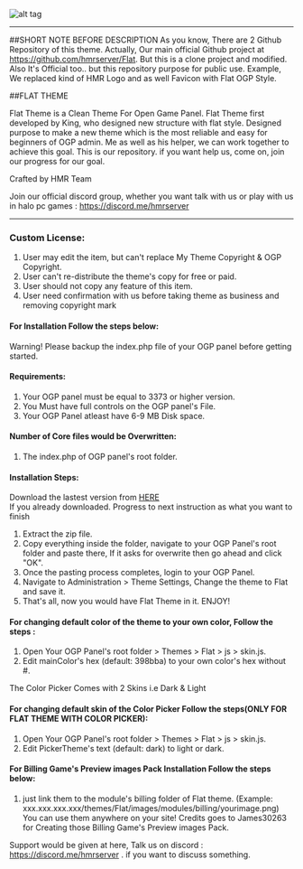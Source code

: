 ![alt tag](https://raw.githubusercontent.com/HAN-105/FlatOPG/master/banner.png)

-----------------------

##SHORT NOTE BEFORE DESCRIPTION
As you know, There are 2 Github Repository of this theme. Actually, Our main official Github project at https://github.com/hmrserver/Flat. But this is a clone project and modified. Also It's Official too.. but this repository purpose for public use. Example, We replaced kind of HMR Logo and as well Favicon with Flat OGP Style.

##FLAT THEME

Flat Theme is a Clean Theme For Open Game Panel. Flat Theme first developed by King, who designed new structure with flat style. Designed purpose to make a new theme which is the most reliable and easy for beginners of OGP admin. Me as well as his helper, we can work together to achieve this goal. This is our repository. if you want help us, come on, join our progress for our goal.

Crafted by HMR Team

Join our official discord group, whether you want talk with us or play with us in halo pc games : https://discord.me/hmrserver

-----------------------

### Custom License:
1. User may edit the item, but can't replace My Theme Copyright & OGP Copyright.
2. User can't re-distribute the theme's copy for free or paid.
3. User should not copy any feature of this item.
4. User need confirmation with us before taking theme as business and removing copyright mark

#### For Installation Follow the steps below:
Warning! Please backup the index.php file of your OGP panel before getting started.

#### Requirements:
1. Your OGP panel must be equal to 3373 or higher version.
2. You Must have full controls on the OGP panel's File.
3. Your OGP Panel atleast have 6-9 MB Disk space.

#### Number of Core files would be Overwritten:
1. The index.php of OGP panel's root folder.

#### Installation Steps:

Download the lastest version from [HERE](https://github.com/HAN-105/FlatOPG/releases)<br />
If you already downloaded. Progress to next instruction as what you want to finish

1. Extract the zip file.
2. Copy everything inside the folder, navigate to your OGP Panel's root folder and paste there, If it asks for overwrite then go ahead and click "OK".
3. Once the pasting process completes, login to your OGP Panel.
4. Navigate to Administration > Theme Settings, Change the theme to Flat and save it.
5. That's all, now you would have Flat Theme in it. ENJOY!

#### For changing default color of the theme to your own color, Follow the steps :
1. Open Your OGP Panel's root folder > Themes > Flat > js > skin.js.
2. Edit mainColor's hex (default: 398bba) to your own color's hex without #.

The Color Picker Comes with 2 Skins i.e Dark & Light
#### For changing default skin of the Color Picker Follow the steps(ONLY FOR FLAT THEME WITH COLOR PICKER):
1. Open Your OGP Panel's root folder > Themes > Flat > js > skin.js.
2. Edit PickerTheme's text (default: dark) to light or dark.

#### For Billing Game's Preview images Pack Installation Follow the steps below:
1. just link them to the module's billing folder of Flat theme. (Example: xxx.xxx.xxx.xxx/themes/Flat/images/modules/billing/yourimage.png) You can use them anywhere on your site!
Credits goes to James30263 for Creating those Billing Game's Preview images Pack.

Support would be given at here, Talk us on discord : https://discord.me/hmrserver . if you want to discuss something.
